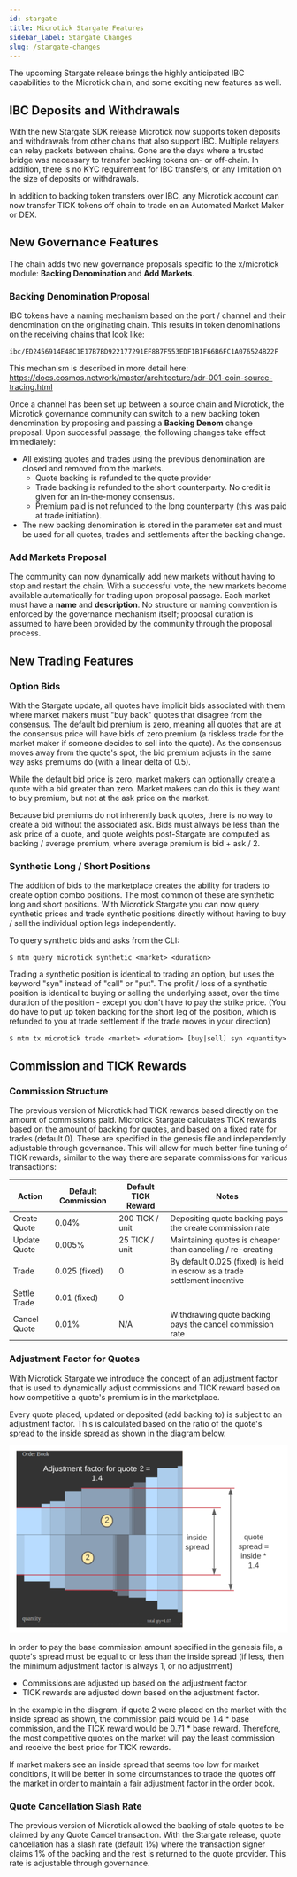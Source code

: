 ```yaml
---
id: stargate
title: Microtick Stargate Features
sidebar_label: Stargate Changes
slug: /stargate-changes
---
```


The upcoming Stargate release brings the highly anticipated IBC capabilities to the Microtick chain, and some exciting new features as well.

## IBC Deposits and Withdrawals

With the new Stargate SDK release Microtick now supports token deposits and withdrawals from other chains that also support IBC. Multiple relayers
can relay packets between chains. Gone are the days where a trusted bridge was necessary to transfer backing tokens on- or off-chain.  In addition,
there is no KYC requirement for IBC transfers, or any limitation on the size of deposits or withdrawals.

In addition to backing token transfers over IBC, any Microtick account can now transfer TICK tokens off chain to trade on an Automated Market Maker
or DEX.

## New Governance Features

The chain adds two new governance proposals specific to the x/microtick module: **Backing Denomination** and **Add Markets**.

### Backing Denomination Proposal

IBC tokens have a naming mechanism based on the port / channel and their denomination on the originating chain. This results in token denominations
on the receiving chains that look like:

```
ibc/ED2456914E48C1E17B7BD922177291EF8B7F553EDF1B1F66B6FC1A076524B22F
```

This mechanism is described in more detail here: https://docs.cosmos.network/master/architecture/adr-001-coin-source-tracing.html

Once a channel has been set up between a source chain and Microtick, the Microtick governance community can switch to a new backing token denomination by 
proposing and passing a **Backing Denom** change proposal. Upon successful passage, the following changes take effect immediately:

- All existing quotes and trades using the previous denomination are closed and removed from the markets.
  - Quote backing is refunded to the quote provider
  - Trade backing is refunded to the short counterparty. No credit is given for an in-the-money consensus.
  - Premium paid is not refunded to the long counterparty (this was paid at trade initiation).
- The new backing denomination is stored in the parameter set and must be used for all quotes, trades and settlements after the backing change.

### Add Markets Proposal

The community can now dynamically add new markets without having to stop and restart the chain. With a successful vote, the new markets become available 
automatically for trading upon proposal passage. Each market must have a **name** and **description**. No structure or naming convention is enforced by the
governance mechanism itself; proposal curation is assumed to have been provided by the community through the proposal process.

## New Trading Features

### Option Bids

With the Stargate update, all quotes have implicit bids associated with them where market makers must "buy back" quotes that disagree from the consensus.
The default bid premium is zero, meaning all quotes that are at the consensus price will have bids of zero premium (a riskless trade for the market maker if
someone decides to sell into the quote). As the consensus moves away from the quote's spot, the bid premium adjusts in the same way asks premiums do (with a
linear delta of 0.5).

While the default bid price is zero, market makers can optionally create a quote with a bid greater than zero. Market makers can do this is they want to
buy premium, but not at the ask price on the market.

Because bid premiums do not inherently back quotes, there is no way to create a bid without the associated ask. Bids must always be less than the ask price
of a quote, and quote weights post-Stargate are computed as backing / average premium, where average premium is bid + ask / 2.

### Synthetic Long / Short Positions

The addition of bids to the marketplace creates the ability for traders to create option combo positions. The most common of these are synthetic long and
short positions. With Microtick Stargate you can now query synthetic prices and trade synthetic positions directly without having to buy / sell the individual
option legs independently.

To query synthetic bids and asks from the CLI:

```
$ mtm query microtick synthetic <market> <duration>
```

Trading a synthetic position is identical to trading an option, but uses the keyword "syn" instead of "call" or "put". The profit / loss of a synthetic
position is identical to buying or selling the underlying asset, over the time duration of the position - except you don't have to pay the strike price.
(You do have to put up token backing for the short leg of the position, which is refunded to you at trade settlement if the trade moves in your direction)

```
$ mtm tx microtick trade <market> <duration> [buy|sell] syn <quantity>
```

## Commission and TICK Rewards

### Commission Structure

The previous version of Microtick had TICK rewards based directly on the amount of commissions paid. Microtick Stargate calculates TICK rewards based
on the amount of backing for quotes, and based on a fixed rate for trades (default 0).  These are specified in the genesis file and independently 
adjustable through governance. This will allow for much better fine tuning of TICK rewards, similar to the way there are separate commissions for 
various transactions:

| Action | Default Commission | Default TICK Reward | Notes |
| ------ | ------------------ | ------------------- | ----- |
| Create Quote | 0.04% | 200 TICK / unit | Depositing quote backing pays the create commission rate |
| Update Quote | 0.005% | 25 TICK / unit | Maintaining quotes is cheaper than canceling / re-creating |
| Trade | 0.025 (fixed) | 0 | By default 0.025 (fixed) is held in escrow as a trade settlement incentive |
| Settle Trade | 0.01 (fixed) | 0 | |
| Cancel Quote | 0.01% | N/A | Withdrawing quote backing pays the cancel commission rate |

### Adjustment Factor for Quotes

With Microtick Stargate we introduce the concept of an adjustment factor that is used to dynamically adjust commissions and TICK reward based on how
competitive a quote's premium is in the marketplace.

Every quote placed, updated or deposited (add backing to) is subject to an adjustment factor. This is calculated based on the ratio of the quote's spread
to the inside spread as shown in the diagram below.

![Adjustment Factor](../static/img/adjustment_factor.png)

In order to pay the base commission amount specified in the genesis file, a quote's spread must be equal to or less than the inside spread (if less, then
the minimum adjustment factor is always 1, or no adjustment)

* Commissions are adjusted up based on the adjustment factor.
* TICK rewards are adjusted down based on the adjustment factor.

In the example in the diagram, if quote 2 were placed on the market with the inside spread as shown, the commission paid would be 1.4 * base commission,
and the TICK reward would be 0.71 * base reward. Therefore, the most competitive quotes on the market will pay the least commission and receive the best
price for TICK rewards.

If market makers see an inside spread that seems too low for market conditions, it will be better in some circumstances to trade the quotes off the market
in order to maintain a fair adjustment factor in the order book.

### Quote Cancellation Slash Rate

The previous version of Microtick allowed the backing of stale quotes to be claimed by any Quote Cancel transaction. With the Stargate release, quote 
cancellation has a slash rate (default 1%) where the transaction signer claims 1% of the backing and the rest is returned to the quote provider.  This
rate is adjustable through governance.

